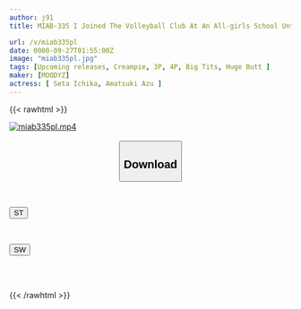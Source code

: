 ```yaml
---
author: j91
title: MIAB-335 I Joined The Volleyball Club At An All-girls School Until Last Year, And I Was The Only Guy There!? The Two Captains Were Frustrated With The Hard Practice And Responsibilities, And In The Name Of Education, They Pressed Me In A Sweaty Double Body Press And Squeezed Out All My Sperm. Seta Ichika, Amatsuki Azu

url: /v/miab335pl
date: 0000-09-27T01:55:00Z
image: "miab335pl.jpg"
tags: [Upcoming releases, Creampie, 3P, 4P, Big Tits, Huge Butt	]
maker: [MOODYZ]
actress: [ Seta Ichika, Amatsuki Azu ]
---
```



{{< rawhtml >}}

<div class="video" data-videoid="pending_link.html">
    <a href="javascript:;">
        <img src="/v/miab335pl/miab335pl.jpg" width="WIDTH" height="HEIGHT" alt="miab335pl.mp4" loading="lazy">
    </a>
</div>

<script type="text/javascript" src="https://j91.asia/asset/on-demand-pend.js"></script>

<br>
  <link rel="stylesheet" href="https://j91.asia/asset/bs5.css">
  
  <center>
  <button class="btn btn-primary" type="button" data-bs-toggle="collapse" data-bs-target=".multi-collapse" aria-expanded="false" aria-controls="multiCollapseExample1 multiCollapseExample2"><h2>Download</h2></button></center>
</p>
<div class="row">
  <div class="col">
    <div class="collapse multi-collapse" id="multiCollapseExample1">
      <div class="card card-body">
	      	      <br>
<div class="buttons">  
<p><a href="https://j91.asia/pending_link.html" target="_blank"><button class="btn-hover color-3"><i class="fa fa-download"></i> ST</button></a></p></div>
    </div>
  </div>
</div>
  <div class="col">
    <div class="collapse multi-collapse" id="multiCollapseExample2">
      <div class="card card-body">
	      <br>
<div class="buttons">
<p><a href="https://j91.asia/pending_link.html" target="_blank"><button class="btn-hover color-2"><i class="fa fa-download"></i> SW</button></a></p></div>
<br><br>
      </div>
    </div>
  </div>
</div>

{{< /rawhtml >}}